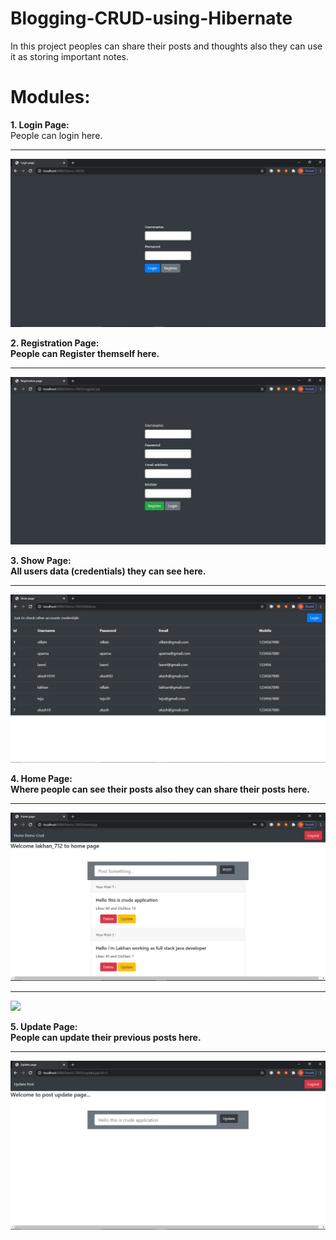 # Blogging-CRUD-using-Hibernate

In this project peoples can share their posts and thoughts also they can use it as storing important notes.

# Modules:

<b>1. Login Page:</b><br/>
People can login here.<b><hr>
<img src="SnapShots//index.JPG">

<b>2. Registration Page:</b><br/>
People can Register themself here.<hr>
<img src="SnapShots//register.JPG">

<b>3. Show Page:</b><br/>
All users data (credentials) they can see here.<hr>
<img src="SnapShots//show.JPG">

<b>4. Home Page:</b><br>
Where people can see their posts also they can share their posts here.<hr>
<img src="SnapShots//post1.JPG">
<hr>
<img src="SnapShots//post2.JPG">

<b>5. Update Page:</b><br>
People can update their previous posts here.<hr>
<img src="SnapShots//update.JPG">
